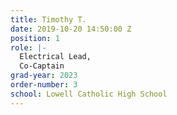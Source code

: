 ```yaml
---
title: Timothy T.
date: 2019-10-20 14:50:00 Z
position: 1
role: |-
  Electrical Lead,
  Co-Captain
grad-year: 2023
order-number: 3
school: Lowell Catholic High School
---
```


